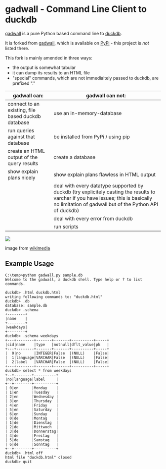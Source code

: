 # gadwall - Command Line Client to duckdb

[gadwall](https://en.wikipedia.org/wiki/Gadwall) is a pure Python based command line to [duckdb](https://duckdb.org/).

It is forked from [gadwall](https://github.com/tebeka/gadwall/tree/d5b0e30c52ee5a844aa553976bbec53272bb7ab6), which is available on [PyPi](https://pypi.org/project/gadwall/) - this project is *not* listed there.

This fork is mainly amended in three ways:
* the output is somewhat tabular
* it can dump its results to an HTML file
* "special" commands, which are not immedialtely passed to duckdb, are prefixed "."

| gadwall can: | gadwall can not: |
|--|--|
| connect to an existing, file based duckdb database | use an in-memory-database |
| run queries against that database                  | be installed from PyPi / using pip |
| create an HTML output of the query results         | create a database |
| show explain plans nicely                          | show explain plans flawless in HTML output |
| | deal with every datatype supported by duckdb (try explicitely casting the results to varchar if you have issues; this is basically no limitation of gadwall but of the Python API of duckdb) |
| | deal with every error from duckdb |
| | run scripts |

![](https://upload.wikimedia.org/wikipedia/commons/thumb/1/1a/Gadwall_%28Anas_strepera%29_female_and_male_dabbling.jpg/640px-Gadwall_%28Anas_strepera%29_female_and_male_dabbling.jpg)

image from [wikimedia](https://en.wikipedia.org/wiki/Gadwall#/media/File:Gadwall_(Anas_strepera)_female_and_male_dabbling.jpg)

## Example Usage

```
C:\temp>python gadwall.py sample.db
Welcome to the gadwall, a duckdb shell. Type help or ? to list commands.

duckdb> .html duckdb.html
writing following commands to: "duckdb.html"
duckdb> .db
database: sample.db
duckdb> .schema
+--------+
|name    |
+--------+
|weekdays|
+--------+
duckdb> .schema weekdays
+---+--------+-------+-------+----------+-----+
|cid|name    |type   |notnull|dflt_value|pk   |
+---+--------+-------+-------+----------+-----+
|  0|no      |INTEGER|False  |(NULL)    |False|
|  1|language|VARCHAR|False  |(NULL)    |False|
|  2|label   |VARCHAR|False  |(NULL)    |False|
+---+--------+-------+-------+----------+-----+
duckdb> select * from weekdays
+--+--------+----------+
|no|language|label     |
+--+--------+----------+
| 0|en      |Monday    |
| 1|en      |Tuesday   |
| 2|en      |Wednesday |
| 3|en      |Thursday  |
| 4|en      |Friday    |
| 5|en      |Saturday  |
| 6|en      |Sunday    |
| 0|de      |Montag    |
| 1|de      |Dienstag  |
| 2|de      |Mittwoch  |
| 3|de      |Donnerstag|
| 4|de      |Freitag   |
| 5|de      |Samstag   |
| 6|de      |Sonntag   |
+--+--------+----------+
duckdb> .html off
html file "duckdb.html" closed
duckdb> quit
```
